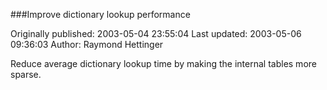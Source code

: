 ###Improve dictionary lookup performance

Originally published: 2003-05-04 23:55:04
Last updated: 2003-05-06 09:36:03
Author: Raymond Hettinger

Reduce average dictionary lookup time by making the internal tables more sparse.